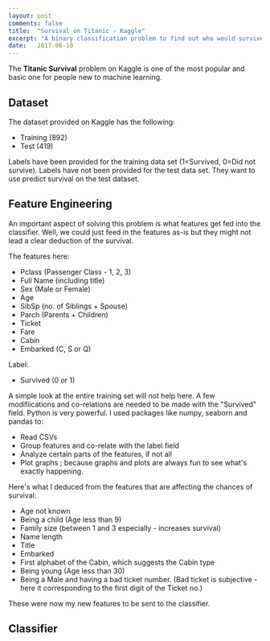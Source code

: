 ```yaml
---
layout: post
comments: false
title:  "Survival on Titanic - Kaggle"
excerpt: "A binary classification problem to find out who would survive the Titanic"
date:   2017-06-10
---
```


The **Titanic Survival** problem on Kaggle is one of the most popular and basic one for people new to machine learning.


## Dataset

The dataset provided on Kaggle has the following:

- Training (892)
- Test (419)

Labels have been provided for the training data set (1=Survived, 0=Did not survive). Labels have not been provided for the test data set. They want to use predict survival on the test dataset.

## Feature Engineering

An important aspect of solving this problem is what features get fed into the classifier. Well, we could just feed in the features as-is but they might not lead a clear deduction of the survival.

The features here:
- Pclass (Passenger Class - 1, 2, 3)
- Full Name (including title)
- Sex (Male or Female)
- Age
- SibSp (no. of Siblings + Spouse)
- Parch (Parents + Children)
- Ticket
- Fare
- Cabin
- Embarked (C, S or Q)

Label:
- Survived (0 or 1)

A simple look at the entire training set will not help here. A few modifiications and co-relations are needed to be made with the "Survived" field. Python is very powerful. I used packages like numpy, seaborn and pandas to:
- Read CSVs
- Group features and co-relate with the label field
- Analyze certain parts of the features, if not all
- Plot graphs ; because graphs and plots are always fun to see what's exactly happening.

Here's what I deduced from the features that are affecting the chances of survival:
- Age not known
- Being a child (Age less than 9)
- Family size (between 1 and 3 especially - increases survival)
- Name length
- Title
- Embarked
- First alphabet of the Cabin, which suggests the Cabin type
- Being young (Age less than 30)
- Being a Male and having a bad ticket number. (Bad ticket is subjective - here it corresponding to the first digit of the Ticket no.)

These were now my new features to be sent to the classifier.

## Classifier


